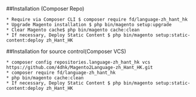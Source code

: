 ##Installation (Composer Repo)

    * Require via Composer CLI $ composer require fd/language-zh_hant_hk
    * Upgrade Magento installation $ php bin/magento setup:upgrade
    * Clear Magento cache$ php bin/magento cache:clean
    * If necessary, Deploy Static Content $ php bin/magento setup:static-content:deploy zh_Hant_HK


##Installation for source control(Composer VCS) 

    * composer config repositories.language-zh_hant_hk vcs https://github.com/4dhk/Magento2Language-zh_Hant_HK.git
    * composer require fd/language-zh_hant_hk
    * php bin/magento cache:clean
    * If necessary, Deploy Static Content $ php bin/magento setup:static-content:deploy zh_Hant_HK 
